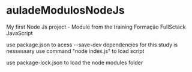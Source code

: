 # auladeModulosNodeJs

My first Node Js project - Module
from the training Formação FullSctack JavaScript

use package.json to acess --save-dev dependencies
for this study is nessessary use command "node index.js" to load script

use package-lock.json to load the node modules folder
